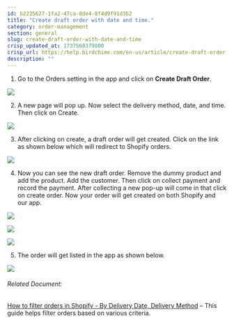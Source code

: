 ```yaml
---
id: b2235627-1fa2-47ca-8de4-8f4d9f91d3b2
title: "Create draft order with date and time."
category: order-management
section: general
slug: create-draft-order-with-date-and-time
crisp_updated_at: 1737568379000
crisp_url: https://help.birdchime.com/en-us/article/create-draft-order-with-date-and-time-1i8tjop/
description: ""
---
```


1. Go to the Orders setting in the app and click on **Create Draft Order**.

![](https://storage.crisp.chat/users/helpdesk/website/ca826b447482b000/draft-order_g40ej7.jpg)

2. A new page will pop up. Now select the delivery method, date, and time. Then click on Create.

![](https://storage.crisp.chat/users/helpdesk/website/ca826b447482b000/draftorder-create_1d46eek.png)

3. After clicking on create, a draft order will get created. Click on the link as shown below which will redirect to Shopify orders.

![](https://storage.crisp.chat/users/helpdesk/website/ca826b447482b000/screenshot-2025-01-13-204826_s17b20.png)

4. Now you can see the new draft order. Remove the dummy product and add the product. Add the customer. Then click on collect payment and record the payment. After collecting a new pop-up will come in that click on create order. Now your order will get created on both Shopify and our app.

![](https://storage.crisp.chat/users/helpdesk/website/ca826b447482b000/screenshot-2023-03-07-at-12225_1hpj5bw.png)

![](https://storage.crisp.chat/users/helpdesk/website/ca826b447482b000/screenshot-2023-03-07-at-12272_13sjfkx.png)

![](https://storage.crisp.chat/users/helpdesk/website/ca826b447482b000/screenshot-2023-03-07-at-12282_rdkb0g.png)

5. The order will get listed in the app as shown below.

![](https://storage.crisp.chat/users/helpdesk/website/ca826b447482b000/screenshot-2023-03-07-at-12302_1nouoqt.png)

###### Related Document:

[How to filter orders in Shopify - By Delivery Date, Delivery Method](https://help.birdchime.com/en-us/article/how-to-filter-orders-in-shopify-by-delivery-date-delivery-method-1x0uebf/) – This guide helps filter orders based on various criteria.
